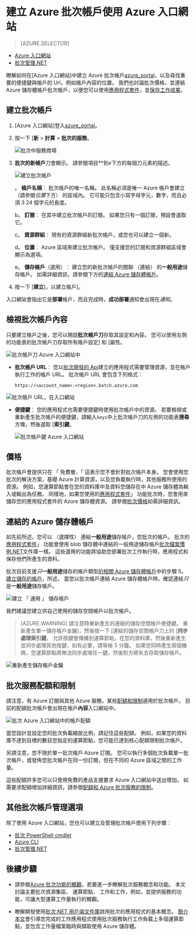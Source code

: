 <properties
    pageTitle="建立 Azure 批次帳戶 |Microsoft Azure"
    description="瞭解如何執行在雲端的大型平行負載 Azure 入口網站中建立 Azure 批次帳戶"
    services="batch"
    documentationCenter=""
    authors="mmacy"
    manager="timlt"
    editor=""/>

<tags
    ms.service="batch"
    ms.workload="big-compute"
    ms.tgt_pltfrm="na"
    ms.devlang="na"
    ms.topic="get-started-article"
    ms.date="09/21/2016"
    ms.author="marsma"/>

# <a name="create-an-azure-batch-account-using-the-azure-portal"></a>建立 Azure 批次帳戶使用 Azure 入口網站

> [AZURE.SELECTOR]
- [Azure 入口網站](batch-account-create-portal.md)
- [批次管理.NET](batch-management-dotnet.md)

瞭解如何在[Azure 入口網站]中建立 Azure 批次帳戶[azure_portal]，以及尋找重要的便捷鍵與帳戶的 Url，例如帳戶內容的位置。 我們也討論批次價格，並連結 Azure 儲存體帳戶批次帳戶，以便您可以使用[應用程式套件](batch-application-packages.md)，並[保存工作成果](batch-task-output.md)。

## <a name="create-a-batch-account"></a>建立批次帳戶

1. [Azure 入口網站]登入[azure_portal]。

2. 按一下 [**新** > **計算** > **批次的服務**。

    ![批次中服務商場][marketplace_portal]

3. **批次的新帳戶**刀會顯示。 請參閱項目**到*e*下方的每個刀元素的描述。

    ![建立批次帳戶][account_portal]

    。 **帳戶名稱**︰ 批次帳戶的唯一名稱。 此名稱必須是唯一 Azure 帳戶會建立 （請參閱*位置*下方） 的區域內。 它可能只包含小寫字母字元，數字，而且必須 3 24 個字元的長度。

    b。 **訂閱**︰ 在其中建立批次帳戶的訂閱。 如果您只有一個訂閱，預設會選取它。

    c。 **資源群組**︰ 現有的資源群組新批次帳戶，或您也可以建立一個新。

    d。 **位置**︰ Azure 區域來建立批次帳戶。 僅支援您的訂閱和資源群組區域會顯示為選項。

    e。 **儲存帳戶**（選用）︰ 建立您的新批次帳戶的關聯 （連結） 的**一般用途**儲存帳戶。 如需詳細資訊，請參閱下方的[連結 Azure 儲存體帳戶](#linked-azure-storage-account)。

4. 按一下 [**建立**]，以建立帳戶]。

  入口網站會指出它是**部署**帳戶，而且完成時，**成功部署**通知會出現在*通知*。

## <a name="view-batch-account-properties"></a>檢視批次帳戶內容

只要建立帳戶之後，您可以開啟**批次帳戶刀**存取其設定和內容。 您可以使用左側的功能表的批次帳戶刀存取所有帳戶設定] 和 [屬性。

![批次帳戶刀 Azure 入口網站中][account_blade]

* **批次帳戶 URL**︰ 您以[批次開發的 Api](batch-technical-overview.md#batch-development-apis)建立的應用程式需要管理資源，並在帳戶執行工作的帳戶 URL。 批次帳戶 URL 會包含下列格式︰

    `https://<account_name>.<region>.batch.azure.com`

![批次帳戶 URL，在入口網站][account_url]

* **便捷鍵**︰ 您的應用程式也需要便捷鍵時使用批次帳戶中的資源。 若要檢視或重新產生批次帳戶的便捷鍵，請輸入`keys`中上批次帳戶刀的左側的功能表**搜尋**方塊，然後選取 [**索引鍵**。

    ![批次帳戶鍵 Azure 入口網站][account_keys]

## <a name="pricing"></a>價格

批次帳戶會提供只在 「 免費層，「 這表示您不會針對批次帳戶本身。 您會使用您批次的解決方案，基礎 Azure 計算資源，以及您負載執行時，其他服務所使用的資源。 例如，您運算節點會在您的資料庫中及資料您儲存在中 Azure 儲存體為輸入或輸出為任務。 同樣地，如果您使用的[應用程式套件](batch-application-packages.md)」 功能批次時，您會用來儲存您的應用程式套件的 Azure 儲存體資源。 請參閱[批次價格][batch_pricing]如需詳細資訊。

## <a name="linked-azure-storage-account"></a>連結的 Azure 儲存體帳戶

如先前所述，您可以 （選擇性） 連結**一般用途**儲存帳戶，您批次的帳戶。 批次的[應用程式套件](batch-application-packages.md)」 功能會使用 blob 儲存體中連結的一般用途儲存帳戶[批次檔案慣例.NET](batch-task-output.md)文件庫一樣。 這些選用的功能將協助您部署批次工作執行時，應用程式和保存他們所產生的資料。

批次目前支援*只***一般用途**儲存的帳戶類型[的相關 Azure 儲存體帳戶](../storage/storage-create-storage-account.md)中的步驟 5，[建立儲存的帳戶](../storage/storage-create-storage-account.md#create-a-storage-account)，所述。 當您以批次帳戶連結 Azure 儲存體帳戶時，確認連結*只*是**一般用途**儲存帳戶。

![建立 「 通用 」 儲存帳戶][storage_account]

我們建議您建立供自己使用的儲存空間帳戶以批次帳戶。

>[AZURE.WARNING] 請注意時重新產生的連結的儲存空間帳戶便捷鍵。 重新產生單一儲存帳戶金鑰]，然後按一下 [連結的儲存空間帳戶刀上的 [**同步處理索引鍵**。 允許按鍵會傳播到運算節點，在您的資料庫，然後重新產生並同步處理其他按鍵，如有必要，請等候 5 分鐘。 如果您同時產生兩個機碼，您運算節點將無法同步處理任一鍵，然後對方將失去存取儲存帳戶。

  ![重新產生儲存帳戶金鑰][4]

## <a name="batch-service-quotas-and-limits"></a>批次服務配額和限制

請注意，有 Azure 訂閱與其他 Azure 服務，某些[配額和限制](batch-quota-limit.md)適用於批次帳戶。 目前的配額批次帳戶會出現在帳戶**內容**入口網站中。

![批次 Azure 入口網站中的帳戶配額][quotas]

當您設計並設定您的批次負載縮放比例，請記住這些配額。 例如，如果您的資料庫不達到目標的數目您指定的運算節點，您可能已達到核心配額限制批次帳戶。

另請注意，您不限於單一批次帳戶 Azure 訂閱。 您可以執行多個批次負載單一批次帳戶，或發佈您批次帳戶在同一份訂閱，但在不同的 Azure 區域之間的工作量。

這些配額許多您可以只使用免費的產品支援要求 Azure 入口網站中送出增加。 如需要求配額增加詳細資訊，請參閱[配額和 Azure 批次服務的限制](batch-quota-limit.md)。

## <a name="other-batch-account-management-options"></a>其他批次帳戶管理選項

除了使用 Azure 入口網站，您也可以建立及管理批次帳戶使用下列步驟︰

* [批次 PowerShell cmdlet](batch-powershell-cmdlets-get-started.md)
* [Azure CLI](../xplat-cli-install.md)
* [批次管理.NET](batch-management-dotnet.md)

## <a name="next-steps"></a>後續步驟

* 請參閱[Azure 批次功能的概觀](batch-api-basics.md)，若要進一步瞭解批次服務概念和功能。 本文討論主要批次資源集區、 運算節點、 工作和工作，例如，並提供服務的功能，可讓大型運算工作量執行的概觀。

* 瞭解開發使用[批次.NET 用戶端文件庫](batch-dotnet-get-started.md)啟用批次的應用程式的基本概念。 [簡介本文](batch-dotnet-get-started.md)會引導您完成的工作應用程式使用批次服務執行工作負載上多個運算節點，並包含工作量檔案臨時與擷取使用 Azure 儲存體。

[api_net]: https://msdn.microsoft.com/library/azure/mt348682.aspx
[api_rest]: https://msdn.microsoft.com/library/azure/Dn820158.aspx

[azure_portal]: https://portal.azure.com
[batch_pricing]: https://azure.microsoft.com/pricing/details/batch/

[4]: ./media/batch-account-create-portal/batch_acct_04.png "重新產生儲存帳戶金鑰"
[marketplace_portal]: ./media/batch-account-create-portal/marketplace_batch.PNG
[account_blade]: ./media/batch-account-create-portal/batch_blade.png
[account_portal]: ./media/batch-account-create-portal/batch_acct_portal.png
[account_keys]: ./media/batch-account-create-portal/account_keys.PNG
[account_url]: ./media/batch-account-create-portal/account_url.png
[storage_account]: ./media/batch-account-create-portal/storage_account.png
[quotas]: ./media/batch-account-create-portal/quotas.png
